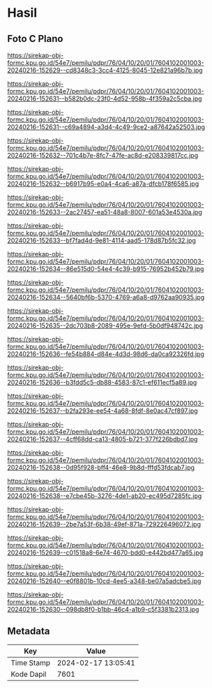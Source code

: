 # Hasil

## Foto C Plano

https://sirekap-obj-formc.kpu.go.id/54e7/pemilu/pdpr/76/04/10/20/01/7604102001003-20240216-152629--cd8348c3-3cc4-4125-8045-12e821a96b7b.jpg

https://sirekap-obj-formc.kpu.go.id/54e7/pemilu/pdpr/76/04/10/20/01/7604102001003-20240216-152631--b582b0dc-23f0-4d52-958b-4f359a2c5cba.jpg

https://sirekap-obj-formc.kpu.go.id/54e7/pemilu/pdpr/76/04/10/20/01/7604102001003-20240216-152631--c69a4894-a3d4-4c49-9ce2-a87642a52503.jpg

https://sirekap-obj-formc.kpu.go.id/54e7/pemilu/pdpr/76/04/10/20/01/7604102001003-20240216-152632--701c4b7e-8fc7-47fe-ac8d-e208339817cc.jpg

https://sirekap-obj-formc.kpu.go.id/54e7/pemilu/pdpr/76/04/10/20/01/7604102001003-20240216-152632--b6917b95-e0a4-4ca6-a87a-dfcb178f6585.jpg

https://sirekap-obj-formc.kpu.go.id/54e7/pemilu/pdpr/76/04/10/20/01/7604102001003-20240216-152633--2ac27457-ea51-48a8-8007-601a53e4530a.jpg

https://sirekap-obj-formc.kpu.go.id/54e7/pemilu/pdpr/76/04/10/20/01/7604102001003-20240216-152633--bf7fad4d-9e81-4114-aad5-178d87b5fc32.jpg

https://sirekap-obj-formc.kpu.go.id/54e7/pemilu/pdpr/76/04/10/20/01/7604102001003-20240216-152634--86e515d0-54e4-4c39-b915-76952b452b79.jpg

https://sirekap-obj-formc.kpu.go.id/54e7/pemilu/pdpr/76/04/10/20/01/7604102001003-20240216-152634--5640bf6b-5370-4769-a6a8-d9762aa90935.jpg

https://sirekap-obj-formc.kpu.go.id/54e7/pemilu/pdpr/76/04/10/20/01/7604102001003-20240216-152635--2dc703b8-2089-495e-9efd-5b0df948742c.jpg

https://sirekap-obj-formc.kpu.go.id/54e7/pemilu/pdpr/76/04/10/20/01/7604102001003-20240216-152636--fe54b884-d84e-4d3d-98d6-da0ca92326fd.jpg

https://sirekap-obj-formc.kpu.go.id/54e7/pemilu/pdpr/76/04/10/20/01/7604102001003-20240216-152636--b3fdd5c5-db88-4583-87c1-ef611ecf5a89.jpg

https://sirekap-obj-formc.kpu.go.id/54e7/pemilu/pdpr/76/04/10/20/01/7604102001003-20240216-152637--b2fa293e-ee54-4a68-8fdf-8e0ac47cf897.jpg

https://sirekap-obj-formc.kpu.go.id/54e7/pemilu/pdpr/76/04/10/20/01/7604102001003-20240216-152637--4cff68dd-ca13-4805-b721-377f226bdbd7.jpg

https://sirekap-obj-formc.kpu.go.id/54e7/pemilu/pdpr/76/04/10/20/01/7604102001003-20240216-152638--0d95f928-bff4-46e8-9b8d-fffd53fdcab7.jpg

https://sirekap-obj-formc.kpu.go.id/54e7/pemilu/pdpr/76/04/10/20/01/7604102001003-20240216-152638--e7cbe45b-3276-4de1-ab20-ec495d7285fc.jpg

https://sirekap-obj-formc.kpu.go.id/54e7/pemilu/pdpr/76/04/10/20/01/7604102001003-20240216-152639--2be7a53f-6b38-49ef-871a-729226496072.jpg

https://sirekap-obj-formc.kpu.go.id/54e7/pemilu/pdpr/76/04/10/20/01/7604102001003-20240216-152639--c01518a8-6e74-4670-bdd0-e442bd477a65.jpg

https://sirekap-obj-formc.kpu.go.id/54e7/pemilu/pdpr/76/04/10/20/01/7604102001003-20240216-152640--e0f8801b-10cd-4ee5-a348-be07a5adcbe5.jpg

https://sirekap-obj-formc.kpu.go.id/54e7/pemilu/pdpr/76/04/10/20/01/7604102001003-20240216-152630--098db8f0-b1bb-46c4-a1b9-c5f3381b2313.jpg


## Metadata

| Key        | Value               |
| ---------- | ------------------- |
| Time Stamp | 2024-02-17 13:05:41 |
| Kode Dapil | 7601                |



